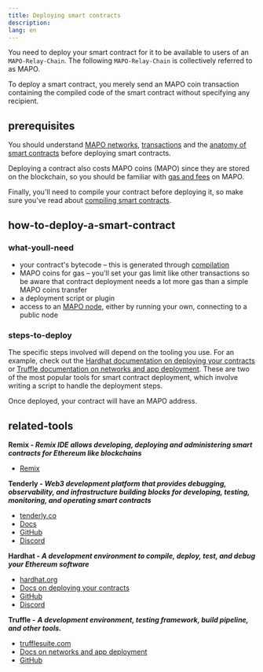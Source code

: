 ```yaml
---
title: Deploying smart contracts
description:
lang: en
---
```


You need to deploy your smart contract for it to be available to users of an `MAPO-Relay-Chain`. The following `MAPO-Relay-Chain` is collectively referred to as MAPO.

To deploy a smart contract, you merely send an MAPO coin transaction containing the compiled code of the smart contract without specifying any recipient.

## prerequisites

You should understand [MAPO networks](/docs/base/mapo-relay-chain/nodes/architecture_en.md), [transactions](/docs/base/transactions/index_en.md) and the [anatomy of smart contracts](docs/mapo-stack/compatible-evm/anatomy_en.md) before deploying smart contracts.

Deploying a contract also costs MAPO coins (MAPO) since they are stored on the blockchain, so you should be familiar with [gas and fees](/docs/base/gas/index_en.md) on MAPO.

Finally, you'll need to compile your contract before deploying it, so make sure you've read about [compiling smart contracts](/docs/mapo-stack/compatible-evm/compile_en.md).

## how-to-deploy-a-smart-contract

### what-youll-need

- your contract's bytecode – this is generated through [compilation](/docs/mapo-stack/compatible-evm/compile_en.md)
- MAPO coins for gas – you'll set your gas limit like other transactions so be aware that contract deployment needs a lot more gas than a simple MAPO coins transfer
- a deployment script or plugin
- access to an [MAPO node](/docs/base/mapo-relay-chain/public-service.md), either by running your own, connecting to a public node


### steps-to-deploy

The specific steps involved will depend on the tooling you use. For an example, check out the [Hardhat documentation on deploying your contracts](https://hardhat.org/guides/deploying.html) or [Truffle documentation on networks and app deployment](https://www.trufflesuite.com/docs/truffle/advanced/networks-and-app-deployment). These are two of the most popular tools for smart contract deployment, which involve writing a script to handle the deployment steps.

Once deployed, your contract will have an MAPO address.

## related-tools

**Remix - _Remix IDE allows developing, deploying and administering smart contracts for Ethereum like blockchains_**

- [Remix](https://remix.ethereum.org)

**Tenderly - _Web3 development platform that provides debugging, observability, and infrastructure building blocks for developing, testing, monitoring, and operating smart contracts_**

- [tenderly.co](https://tenderly.co/)
- [Docs](https://docs.tenderly.co/)
- [GitHub](https://github.com/Tenderly)
- [Discord](https://discord.gg/eCWjuvt)

**Hardhat - _A development environment to compile, deploy, test, and debug your Ethereum software_**

- [hardhat.org](https://hardhat.org/getting-started/)
- [Docs on deploying your contracts](https://hardhat.org/guides/deploying.html)
- [GitHub](https://github.com/nomiclabs/hardhat)
- [Discord](https://discord.com/invite/TETZs2KK4k)

**Truffle -** **_A development environment, testing framework, build pipeline, and other tools._**

- [trufflesuite.com](https://www.trufflesuite.com/)
- [Docs on networks and app deployment](https://www.trufflesuite.com/docs/truffle/advanced/networks-and-app-deployment)
- [GitHub](https://github.com/trufflesuite/truffle)